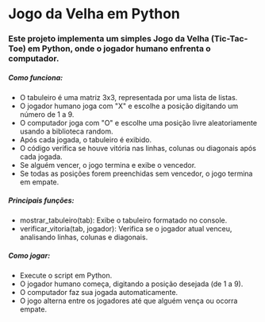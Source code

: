 # Jogo da Velha em Python
### Este projeto implementa um simples Jogo da Velha (Tic-Tac-Toe) em Python, onde o jogador humano enfrenta o computador.

##### Como funciona:
* O tabuleiro é uma matriz 3x3, representada por uma lista de listas.
* O jogador humano joga com "X" e escolhe a posição digitando um número de 1 a 9.
* O computador joga com "O" e escolhe uma posição livre aleatoriamente usando a biblioteca random.
* Após cada jogada, o tabuleiro é exibido.
* O código verifica se houve vitória nas linhas, colunas ou diagonais após cada jogada.
* Se alguém vencer, o jogo termina e exibe o vencedor.
* Se todas as posições forem preenchidas sem vencedor, o jogo termina em empate.

##### Principais funções:
* mostrar_tabuleiro(tab): Exibe o tabuleiro formatado no console.
* verificar_vitoria(tab, jogador): Verifica se o jogador atual venceu, analisando linhas, colunas e diagonais.

##### Como jogar:
* Execute o script em Python.
* O jogador humano começa, digitando a posição desejada (de 1 a 9).
* O computador faz sua jogada automaticamente.
* O jogo alterna entre os jogadores até que alguém vença ou ocorra empate.
